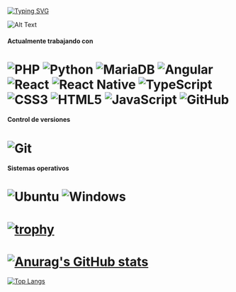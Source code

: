 [![Typing SVG](https://readme-typing-svg.demolab.com?font=Fira+Code&pause=1000&center=true&vCenter=true&width=435&lines=hola+soy+andres+)](https://git.io/typing-svg)

![Alt Text](https://64.media.tumblr.com/6ac7ec6079c12789e270c1b4fd33c9b6/1057814fcab7fc74-c3/s1280x1920/348e0d1934af687ed57e21370603db397d8da23b.gif)
#### Actualmente trabajando con 

![PHP](https://img.shields.io/badge/php-%23777BB4.svg?style=for-the-badge&logo=php&logoColor=white) ![Python](https://img.shields.io/badge/python-3670A0?style=for-the-badge&logo=python&logoColor=white) ![MariaDB](https://img.shields.io/badge/MariaDB-003545?style=for-the-badge&logo=mariadb&logoColor=white) ![Angular](https://img.shields.io/badge/angular-%23DD0031.svg?style=for-the-badge&logo=angular&logoColor=white) ![React](https://img.shields.io/badge/react-%2320232a.svg?style=for-the-badge&logo=react&logoColor=%2361DAFB) ![React Native](https://img.shields.io/badge/react_native-%2320232a.svg?style=for-the-badge&logo=react&logoColor=%2361DAFB) ![TypeScript](https://img.shields.io/badge/typescript-%23007ACC.svg?style=for-the-badge&logo=typescript&logoColor=white) 
![CSS3](https://img.shields.io/badge/css3-%231572B6.svg?style=for-the-badge&logo=css3&logoColor=white)
![HTML5](https://img.shields.io/badge/html5-%23E34F26.svg?style=for-the-badge&logo=html5&logoColor=white)
	![JavaScript](https://img.shields.io/badge/javascript-%23323330.svg?style=for-the-badge&logo=javascript&logoColor=%23F7DF1E)
  ![GitHub](https://img.shields.io/badge/github-%23121011.svg?style=for-the-badge&logo=github&logoColor=white)
===
#### Control de versiones

![Git](https://img.shields.io/badge/git-%23F05033.svg?style=for-the-badge&logo=git&logoColor=white)
===
#### Sistemas operativos
  ![Ubuntu](https://img.shields.io/badge/Ubuntu-E95420?style=for-the-badge&logo=ubuntu&logoColor=white)
  ![Windows](https://img.shields.io/badge/Windows-0078D6?style=for-the-badge&logo=windows&logoColor=white)
===
[![trophy](https://github-profile-trophy.vercel.app/?username=afcanop)](https://github.com/ryo-ma/github-profile-trophy)
===
[![Anurag's GitHub stats](https://github-readme-stats.vercel.app/api?username=afcanop&theme=monokai&show_icons=true)](https://github.com/anuraghazra/github-readme-stats)
===
[![Top Langs](https://github-readme-stats.vercel.app/api/top-langs/?username=afcanop&layout=compact)](https://github.com/anuraghazra/github-readme-stats)
